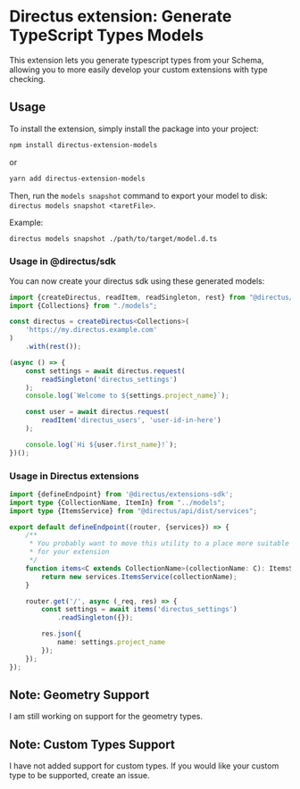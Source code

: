 # Directus extension: Generate TypeScript Types Models

This extension lets you generate typescript types from your Schema, allowing you to more easily develop your custom extensions with type checking.

## Usage

To install the extension, simply install the package into your project:

```bash
npm install directus-extension-models
```

or

```bash
yarn add directus-extension-models
```

Then, run the `models snapshot` command to export your model to disk: `directus models snapshot <taretFile>`.

Example:

```bash
directus models snapshot ./path/to/target/model.d.ts
```

### Usage in @directus/sdk

You can now create your directus sdk using these generated models:

```typescript
import {createDirectus, readItem, readSingleton, rest} from "@directus/sdk";
import {Collections} from "./models";

const directus = createDirectus<Collections>(
    'https://my.directus.example.com'
)
    .with(rest());

(async () => {
    const settings = await directus.request(
        readSingleton('directus_settings')
    );
    console.log(`Welcome to ${settings.project_name}`);

    const user = await directus.request(
        readItem('directus_users', 'user-id-in-here')
    );

    console.log(`Hi ${user.first_name}!`);
})();
```

### Usage in Directus extensions

```typescript
import {defineEndpoint} from '@directus/extensions-sdk';
import type {CollectionName, ItemIn} from "../models";
import type {ItemsService} from "@directus/api/dist/services";

export default defineEndpoint((router, {services}) => {
    /**
     * You probably want to move this utility to a place more suitable
     * for your extension
     */
    function items<C extends CollectionName>(collectionName: C): ItemsService<ItemIn<C>> {
        return new services.ItemsService(collectionName);
    }

    router.get('/', async (_req, res) => {
        const settings = await items('directus_settings')
            .readSingleton({});

        res.json({
            name: settings.project_name
        });
    });
});
```

## Note: Geometry Support

I am still working on support for the geometry types.

## Note: Custom Types Support

I have not added support for custom types. If you would like your custom type to be supported, create an issue.
